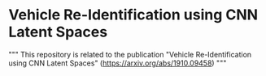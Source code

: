 # Vehicle Re-Identification using CNN Latent Spaces 

"""
This repository is related to the publication "Vehicle Re-Identification using CNN Latent Spaces" (https://arxiv.org/abs/1910.09458)
"""




